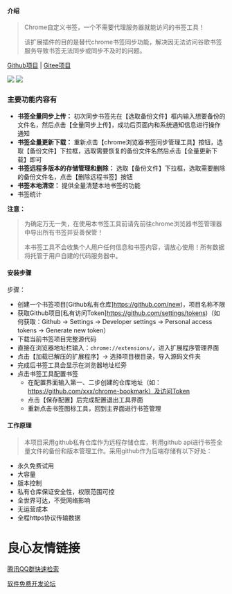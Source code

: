 
#### 介绍
> Chrome自定义书签，一个不需要代理服务器就能访问的书签工具！
>
> 该扩展插件的目的是替代chrome书签同步功能，解决因无法访问谷歌书签服务导致书签无法同步或同步不及时的问题。

[Github项目](http://u.720life.cn/g/54145d0471d91890860f7f8463c03046ed7bb2ebc4c9f5a293cf4b284137fa51075cbb1de38cef7651ccb0dddd0a6e44)  | [Gitee项目](http://u.720life.cn/g/2e71d0f0a5c601172267ba20d3a43c6e0192cf3215afb869b803922e8e5beaa77fc59d7984f34a1e7ba7694ad01661b1) 

![](./assets/main.png) ![](./assets/settings.png)


### 主要功能内容有

- **书签全量同步上传：** 初次同步书签先在【选取备份文件】框内输入想要备份的文件名，然后点击【全量同步上传】，成功后页面内和系统通知信息进行操作通知
- **书签全量更新下载：** 重新点击【chrome浏览器书签同步管理工具】按钮，选取【备份文件】下拉框，选取需要恢复的备份文件名然后点击【全量更新下载】即可
- **书签远程多版本的存储管理和删除：** 选取【备份文件】下拉框，选取需要删除的备份文件名，点击【删除远程书签】按钮
- **书签本地清空：** 提供全量清楚本地书签的功能
- 书签统计


**注意：**
> 为确定万无一失，在使用本书签工具前请先前往chrome浏览器书签管理器中导出所有书签并妥善保管！
>
> 本书签工具不会收集个人用户任何信息和书签内容，请放心使用！所有数据将托管于用户自建的代码服务器中。

#### 安装步骤

步骤：
- 创建一个书签项目[Github私有仓库]https://github.com/new)，项目名称不限
- 获取Github项目[私有访问Token]https://github.com/settings/tokens)（如何获取：Github -> Settings -> Developer settings -> Personal access tokens -> Generate new token）
- 下载当前书签项目完整源代码
- 直接在浏览器地址栏输入：`chrome://extensions/`，进入扩展程序管理界面
- 点击【加载已解压的扩展程序】-> 选择项目根目录，导入源码文件夹
- 完成后书签工具会显示在浏览器地址栏旁
- 点击书签工具配置书签
  - 在配置界面输入第一、二步创建的仓库地址（如：https://github.com/xxx/chrome-bookmark）及访问Token
  - 点击【保存配置】后完成配置退出工具界面
  - 重新点击书签图标工具，回到主界面进行书签管理


#### 工作原理
> 本项目采用github私有仓库作为远程存储仓库，利用github api进行书签全量文件的备份和版本管理工作。采用github作为后端存储有以下好处：

- 永久免费试用
- 大容量
- 版本控制
- 私有仓库保证安全性，权限范围可控
- 全世界可达，不受网络影响
- 无运营成本
- 全程https协议传输数据



 # 良心友情链接

[腾讯QQ群快速检索](http://u.720life.cn/s/8cf73f7c)

[软件免费开发论坛](http://u.720life.cn/s/bbb01dc0)